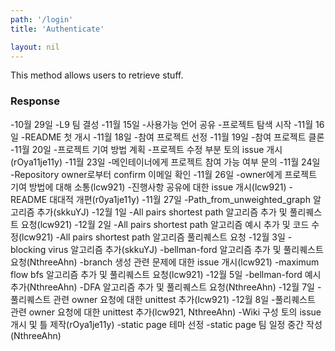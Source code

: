 ```yaml
---
path: '/login'
title: 'Authenticate'

layout: nil
---
```


This method allows users to retrieve stuff.

### Response

-10월 29일
  -L9 팀 결성
-11월 15일
  -사용가능 언어 공유
  -프로젝트 탐색 시작
-11월 16일
  -README 첫 개시
-11월 18일
  -참여 프로젝트 선정
-11월 19일
  -참여 프로젝트 클론
-11월 20일
  -프로젝트 기여 방법 계획
  -프로젝트 수정 부분 토의 issue 개시(rOya11je11y)
-11월 23일
  -메인테이너에게 프로젝트 참여 가능 여부 문의
-11월 24일
  -Repository owner로부터 confirm 이메일 확인
-11월 26일
  -owner에게 프로젝트 기여 방법에 대해 소통(lcw921)
  -진행사항 공유에 대한 issue 개시(lcw921)
  -README 대대적 개편(r0ya1je11y)
-11월 27일
  -Path_from_unweighted_graph 알고리즘 추가(skkuYJ)
-12월 1일
  -All pairs shortest path 알고리즘 추가 및 풀리퀘스트 요청(lcw921)
-12월 2일
  -All pairs shortest path 알고리즘 예시 추가 및 코드 수정(lcw921)
  -All pairs shortest path 알고리즘 풀리퀘스트 요청
-12월 3일
  -blocking virus 알고리즘 추가(skkuYJ)
  -bellman-ford 알고리즘 추가 및 풀리퀘스트 요청(NthreeAhn)
  -branch 생성 관련 문제에 대한 issue 개시(lcw921)
  -maximum flow bfs 알고리즘 추가 및 풀리퀘스트 요청(lcw921)
-12월 5일
  -bellman-ford 예시 추가(NthreeAhn)
  -DFA 알고리즘 추가 및 풀리퀘스트 요청(NthreeAhn)
-12월 7일
  -풀리퀘스트 관련 owner 요청에 대한 unittest 추가(lcw921)
-12월 8일
  -풀리퀘스트 관련 owner 요청에 대한 unittest 추가(lcw921, NthreeAhn)
  -Wiki 구성 토의 issue 개시 및 틀 제작(rOya1je11y)
  -static page 테마 선정
  -static page 팀 일정 중간 작성(NthreeAhn)
